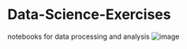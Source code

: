 # Data-Science-Exercises
notebooks for data processing and analysis
![image](https://github.com/ebrukilic61/Data-Science-Exercises/assets/83811956/b579282e-27e7-4eb7-8b9f-1e3f4c286f5d)
